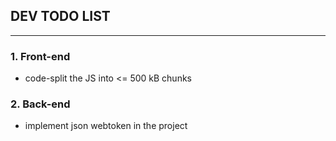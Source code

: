 ## DEV TODO LIST

---

### 1. Front-end

- code-split the JS into <= 500 kB chunks

### 2. Back-end

- implement json webtoken in the project